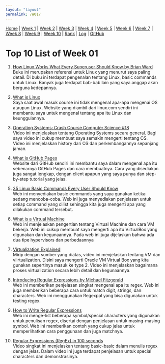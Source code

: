 ```yaml
---
layout: "layout"
permalink: /W01/
---
```


[Home](index) |
[Week 1](W01) |
[Week 2](W02) |
[Week 3](W03) |
[Week 4](W04) |
[Week 5](W05) |
[Week 6](W06) |
[Week 7](W07) |
[Week 8](W08) |
[Week 9](W09) |
[Week 10](W10) |
[Rank]() |
[Log](TXT/mylog.txt) |
[GitHub](https://github.com/blopblipblap/os211)

# Top 10 List of Week 01

1. [How Linux Works What Every Superuser Should Know by Brian Ward](http://index-of.es/Varios-2/How%20Linux%20Works%20What%20Every%20Superuser%20Should%20Know.pdf)<br>
Buku ini merupakan referensi untuk Linux yang menurut saya paling detail. Di buku ini terdapat pengenalan tentang Linux, basic commands untuk Linux. Banyak juga terdapat bab-bab lain yang saya anggap akan berguna kedepannya.

2. [What is Linux](https://www.linux.com/what-is-linux/)<br>
Saya saat awal masuk course ini tidak mengenal apa-apa mengenai OS ataupun Linux. Website yang diambil dari linux.com sendiri ini membantu saya untuk mengenal tentang apa itu Linux dan keunggulannya.

3. [Operating Systems: Crash Course Computer Science #18](https://www.youtube.com/watch?v=26QPDBe-NB8)<br>
Video ini menjelaskan tentang Operating Systems secara general. Bagi saya video ini cukup membuat saya semakin mengerti tentang OS. Video ini menjelaskan history dari OS dan perkembangannya sepanjang jaman. 

4. [What is GitHub Pages](https://pages.github.com/)<br>
Website dari GitHub sendiri ini membantu saya dalam mengenal apa itu sebenarnya GitHub Pages dan cara membuatnya. Cara yang disediakan juga sangat lengkap, dengan client apapun yang saya punya dan step-by-step tutorial yang jelas.

5. [35 Linux Basic Commands Every User Should Know](https://www.hostinger.com/tutorials/linux-commands)<br>
Web ini menyediakan basic commands yang saya gunakan ketika sedang mencoba-coba. Web ini juga menyediakan penjelasan untuk setiap command yang dilist sehingga kita juga mengerti apa yang dilakukan command tersebut.

6. [What is a Virtual Machine](https://www.redhat.com/en/topics/virtualization/what-is-a-virtual-machine)<br>
Web ini menjelaskan pengertian tentang Virtual Machine dan cara VM bekerja. Web ini cukup membuat saya mengerti apa itu VirtualBox yang digunakan dan kegunaannya. Pada web ini juga dijelaskan bahwa ada dua tipe hypervisors dan perbedaannya

7. [Virtualization Explained](https://www.youtube.com/watch?v=FZR0rG3HKIk)<br>
Mirip dengan sumber yang diatas, video ini menjelaskan tentang VM dan viirtualization. Disini saya mengerti Oracle VM Virtual Box yang kita gunakan sepertinya masuk ke type 2. Video ini menjelaskan bagaimana proses virtualization secara lebih detail dan kegunaannya.

8. [Introducing Regular Expressions by Michael Fitzgerald](https://www.oreilly.com/library/view/introducing-regular-expressions/9781449338879/ch01.html)<br>
Web ini memberikan penjelasan singkat mengenai apa itu regex. Web ini juga memberikan beberapa cara untuk match digit, strings, dan characters. Web ini menggunakan Regexpal yang bisa digunakan untuk testing regex.

9. [How to Write Regular Expressions](https://www.geeksforgeeks.org/write-regular-expressions/)<br>
Web ini menge-list beberapa symbol/special characters yang digunakan untuk penulisan regex, disertai dengan penjelasan untuk masing-masing symbol. Web ini memberikan contoh yang cukup jelas untuk memperlihatkan cara penggunaan dan juga matchnya. 

10. [Regular Expressions (RegEx) in 100 seconds](https://www.youtube.com/watch?v=sXQxhojSdZM)<br>
Video singkat ini menjelaskan tentang basic-basic dalam menulis regex dengan jelas. Dalam video ini juga terdapat penjelasan untuk special characters dan demonstrasinya.